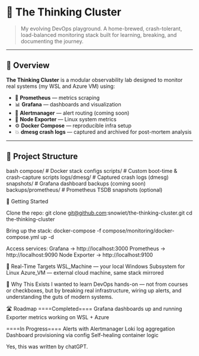 # 🧠 The Thinking Cluster

> My evolving DevOps playground. A home-brewed, crash-tolerant, load-balanced monitoring stack built for learning, breaking, and documenting the journey.

---

## 🌟 Overview

**The Thinking Cluster** is a modular observability lab designed to monitor real systems (my WSL and Azure VM) using:

- 🧪 **Prometheus** — metrics scraping
- 📊 **Grafana** — dashboards and visualization
- 📢 **Alertmanager** — alert routing (coming soon)
- 🧾 **Node Exporter** — Linux system metrics
- ⚙️ **Docker Compose** — reproducible infra setup
- 💥 **dmesg crash logs** — captured and archived for post-mortem analysis

---

## 📁 Project Structure

bash
compose/             # Docker stack configs
scripts/             # Custom boot-time & crash-capture scripts
logs/dmesg/          # Captured crash logs (dmesg)
snapshots/           # Grafana dashboard backups (coming soon)
backups/prometheus/  # Prometheus TSDB snapshots (optional)

🚀 Getting Started

Clone the repo:
git clone git@github.com:snowiet/the-thinking-cluster.git
cd the-thinking-cluster

Bring up the stack:
docker-compose -f compose/monitoring/docker-compose.yml up -d

Access services:
Grafana → http://localhost:3000
Prometheus → http://localhost:9090
Node Exporter → http://localhost:9100

📡 Real-Time Targets
WSL_Machine — your local Windows Subsystem for Linux
Azure_VM — external cloud machine, same stack mirrored

🧠 Why This Exists
I wanted to learn DevOps hands-on — not from courses or checkboxes, but by breaking real infrastructure, wiring up alerts, and understanding the guts of modern systems.

🛣️ Roadmap
 ====Completed====
 Grafana dashboards up and running
 Exporter metrics working on WSL + Azure

 ====In Progress====
 Alerts with Alertmanager
 Loki log aggregation
 Dashboard provisioning via config
 Self-healing container logic

 Yes, this was written by chatGPT.
